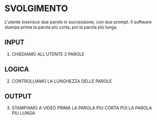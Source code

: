 # SVOLGIMENTO
L’utente inserisce due parole in successione, con due prompt.
Il software stampa prima la parola più corta, poi la parola più lunga.

## INPUT
1. CHIEDIAMO ALL'UTENTE 2 PAROLE

## LOGICA
2. CONTROLLIAMO LA LUNGHEZZA DELLE PAROLE

## OUTPUT
3. STAMPIAMO A VIDEO PRIMA LA PAROLA PIU CORTA POI LA PAROLA PIU LUNGA

